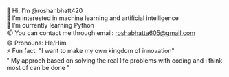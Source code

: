 👋 Hi, I’m @roshanbhatt420<br>
👀 I’m interested in machine learning and artificial intelligence<br>
🌱 I’m currently learning Python<br>
📫 You can contact me through email: roshabhatta605@gmail.com<br>
😄 Pronouns: He/Him<br>
⚡ Fun fact: "I want to make my own kingdom of innovation"<br>
" My approch based  on solving the real life problems with  coding and i think most of can be done "
